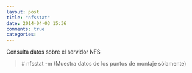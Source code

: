 ```yaml
---
layout: post
title: "nfsstat"
date: 2014-04-03 15:36
comments: true
categories: 
---
```

Consulta datos sobre el servidor NFS

>\# nfsstat -m (Muestra datos de los puntos de montaje sólamente)

